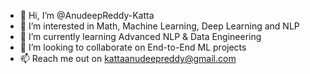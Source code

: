 - 👋 Hi, I’m @AnudeepReddy-Katta
- 👀 I’m interested in Math, Machine Learning, Deep Learning and NLP
- 🌱 I’m currently learning Advanced NLP & Data Engineering
- 💞️ I’m looking to collaborate on End-to-End ML projects
- 📫 Reach me out on kattaanudeepreddy@gmail.com

<!---
AnudeepReddy-Katta/AnudeepReddy-Katta is a ✨ special ✨ repository because its `README.md` (this file) appears on your GitHub profile.
You can click the Preview link to take a look at your changes.
--->
